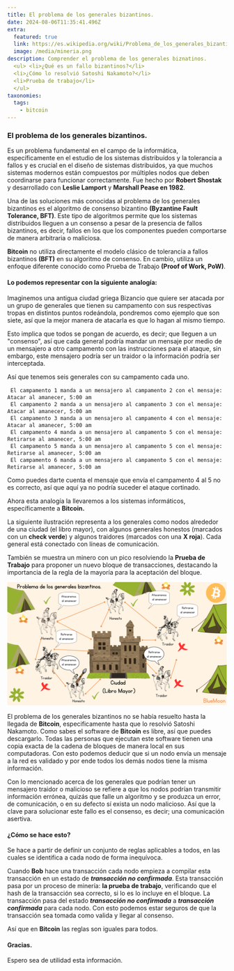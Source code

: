 ```yaml
---
title: El problema de los generales bizantinos. 
date: 2024-08-06T11:35:41.496Z
extra:
  featured: true
  link: https://es.wikipedia.org/wiki/Problema_de_los_generales_bizantinos
  image: /media/mineria.png
description: Comprender el problema de los generales biznatinos.
  <ul> <li>¿Qué es un fallo bizantinos?</li>
  <li>¿Cómo lo resolvió Satoshi Nakamoto?</li>
  <li>Prueba de trabajo</li>
  </ul>
taxonomies:
  tags:
    - bitcoin
---
```


### El problema de los generales bizantinos. 

Es un problema fundamental en el campo de la informática, específicamente en el estudio de los sistemas distribuidos y la tolerancia a fallos y es crucial en el diseño de sistemas distribuidos, ya que muchos sistemas modernos están compuestos por múltiples nodos que deben coordinarse para funcionar correctamente. Fue hecho por **Robert Shostak** y desarrollado con **Leslie Lamport** y **Marshall Pease en 1982**.

Una de las soluciones más conocidas al problema de los generales bizantinos es el algoritmo de consenso bizantino **(Byzantine Fault Tolerance, BFT)**. Este tipo de algoritmos permite que los sistemas distribuidos lleguen a un consenso a pesar de la presencia de fallos bizantinos, es decir, fallos en los que los componentes pueden comportarse de manera arbitraria o maliciosa.

**Bitcoin** no utiliza directamente el modelo clásico de tolerancia a fallos bizantinos **(BFT)** en su algoritmo de consenso. En cambio, utiliza un enfoque diferente conocido como Prueba de Trabajo **(Proof of Work, PoW)**.

#### Lo podemos representar con la siguiente analogía:

Imaginemos una antigua ciudad griega Bizancio que quiere ser atacada por un grupo de generales que tienen su campamento con sus respectivas tropas en distintos puntos rodeándola, pondremos como ejemplo que son siete, así que la mejor manera de atacarla es que lo hagan al mismo tiempo.

Esto implica que todos se pongan de acuerdo, es decir; que lleguen a un "consenso", así que cada general podría mandar un mensaje por medio de un mensajero a otro campamento con las instrucciones para el ataque, sin embargo, este mensajero podría ser un traidor o la información podría ser interceptada.

Así que tenemos seis generales con su campamento cada uno.

```
 El campamento 1 manda a un mensajero al campamento 2 con el mensaje: Atacar al amanecer, 5:00 am
 El campamento 2 manda a un mensajero al campamento 3 con el mensaje: Atacar al amanecer, 5:00 am
 El campamento 3 manda a un mensajero al campamento 4 con el mensaje: Atacar al amanecer, 5:00 am
 El campamento 4 manda a un mensajero al campamento 5 con el mensaje: Retirarse al amanecer, 5:00 am
 El campamento 5 manda a un mensajero al campamento 5 con el mensaje: Retirarse al amanecer, 5:00 am
 El campamento 6 manda a un mensajero al campamento 5 con el mensaje: Retirarse al amanecer, 5:00 am
```

Como puedes darte cuenta el mensaje que envía el campamento 4 al 5 no es correcto, así que aquí ya no podría suceder el ataque cortinado.

Ahora esta analogía la llevaremos a los sistemas informáticos, específicamente a **Bitcoin.**

La siguiente ilustración representa a los generales como nodos alrededor de una ciudad (el libro mayor), con algunos generales honestos (marcados con un **check verde**) y algunos traidores (marcados con una **X roja**). Cada general está conectado con líneas de comunicación. 

También se muestra un minero con un pico resolviendo la **Prueba de Trabajo** para proponer un nuevo bloque de transacciones, destacando la importancia de la regla de la mayoría para la aceptación del bloque.

![bizantinos](https://raw.githubusercontent.com/BlueeeMoon/bluemoon/master/static/images/bizantinos.png)

El problema de los generales bizantinos no se había resuelto hasta la llegada de **Bitcoin**, especificamente hasta que lo resolvió Satoshi Nakamoto. Como sabes el software de **Bitcoin** es libre, así que puedes descargarlo. Todas las personas que ejecutan este software tienen una copia exacta de la cadena de bloques de manera local en sus computadoras. Con esto podemos deducir que si un nodo envía un mensaje a la red es validado y por ende todos los demás nodos tiene la misma información. 

Con lo mencionado acerca de los generales que podrían tener un mensajero traidor o malicioso se refiere a que los nodos podrían transmitir información errónea, quizás que falle un algoritmo y se produzca un error, de comunicación, o en su defecto sí exista un nodo malicioso. Así que la clave para solucionar este fallo es el consenso, es decir; una comunicación asertiva.

#### ¿Cómo se hace esto?

Se hace a partir de definir un conjunto de reglas aplicables a todos, en las cuales se identifica a cada nodo de forma inequívoca.

Cuando **Bob** hace una transacción cada nodo empieza a compilar esta transacción en un estado de ***transacción no confirmada***.
Esta transacción pasa por un proceso de minería: **la prueba de trabajo**, verificando que el hash de la transacción sea correcto, si lo es lo incluye en el bloque. 
La transacción pasa del estado ***transacción no confirmada*** a ***transacción confirmada*** para cada nodo. 
Con esto podemos estar seguros de que la transacción sea tomada como valida y llegar al consenso. 

Así que en **Bitcoin** las reglas son iguales para todos.

#### Gracias.

Espero sea de utilidad esta información.
